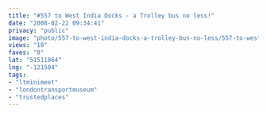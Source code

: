 ```yaml
---
title: "#557 to West India Docks - a Trolley bus no less!"
date: "2008-02-22 09:34:41"
privacy: "public"
image: "photo/557-to-west-india-docks-a-trolley-bus-no-less/557-to-west-india-docks-a-trolley-bus-no-less.jpg"
views: "18"
faves: "0"
lat: "51511864"
lng: "-121504"
tags:
- "ltminimeet"
- "londontransportmuseum"
- "trustedplaces"
---
```


